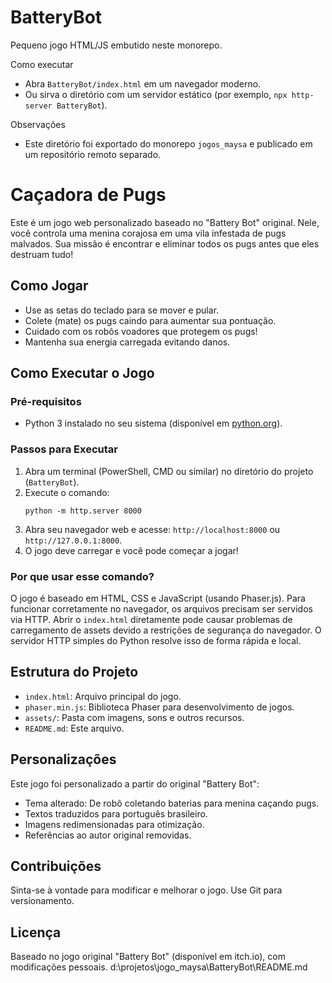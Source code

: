 # BatteryBot

Pequeno jogo HTML/JS embutido neste monorepo.

Como executar
- Abra `BatteryBot/index.html` em um navegador moderno.
- Ou sirva o diretório com um servidor estático (por exemplo, `npx http-server BatteryBot`).

Observações
- Este diretório foi exportado do monorepo `jogos_maysa` e publicado em um repositório remoto separado.
# Caçadora de Pugs

Este é um jogo web personalizado baseado no "Battery Bot" original. Nele, você controla uma menina corajosa em uma vila infestada de pugs malvados. Sua missão é encontrar e eliminar todos os pugs antes que eles destruam tudo!

## Como Jogar
- Use as setas do teclado para se mover e pular.
- Colete (mate) os pugs caindo para aumentar sua pontuação.
- Cuidado com os robôs voadores que protegem os pugs!
- Mantenha sua energia carregada evitando danos.

## Como Executar o Jogo

### Pré-requisitos
- Python 3 instalado no seu sistema (disponível em [python.org](https://www.python.org/)).

### Passos para Executar
1. Abra um terminal (PowerShell, CMD ou similar) no diretório do projeto (`BatteryBot`).
2. Execute o comando:
   ```
   python -m http.server 8000
   ```
3. Abra seu navegador web e acesse: `http://localhost:8000` ou `http://127.0.0.1:8000`.
4. O jogo deve carregar e você pode começar a jogar!

### Por que usar esse comando?
O jogo é baseado em HTML, CSS e JavaScript (usando Phaser.js). Para funcionar corretamente no navegador, os arquivos precisam ser servidos via HTTP. Abrir o `index.html` diretamente pode causar problemas de carregamento de assets devido a restrições de segurança do navegador. O servidor HTTP simples do Python resolve isso de forma rápida e local.

## Estrutura do Projeto
- `index.html`: Arquivo principal do jogo.
- `phaser.min.js`: Biblioteca Phaser para desenvolvimento de jogos.
- `assets/`: Pasta com imagens, sons e outros recursos.
- `README.md`: Este arquivo.

## Personalizações
Este jogo foi personalizado a partir do original "Battery Bot":
- Tema alterado: De robô coletando baterias para menina caçando pugs.
- Textos traduzidos para português brasileiro.
- Imagens redimensionadas para otimização.
- Referências ao autor original removidas.

## Contribuições
Sinta-se à vontade para modificar e melhorar o jogo. Use Git para versionamento.

## Licença
Baseado no jogo original "Battery Bot" (disponível em itch.io), com modificações pessoais.</content>
<parameter name="filePath">d:\projetos\jogo_maysa\BatteryBot\README.md